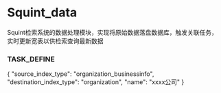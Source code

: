 # Squint_data

Squint检索系统的数据处理模块，实现将原始数据落盘数据库，触发关联任务，实时更新宽表以供检索查询最新数据


### TASK_DEFINE

{
    "source_index_type": "organization_businessinfo",
    "destination_index_type": "organization",
    "name": "xxxx公司"
}